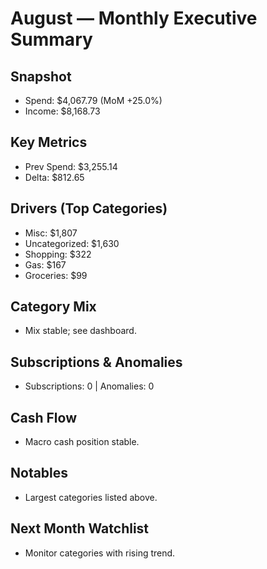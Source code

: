 # August — Monthly Executive Summary
## Snapshot
- Spend: $4,067.79 (MoM +25.0%)
- Income: $8,168.73
## Key Metrics
- Prev Spend: $3,255.14
- Delta: $812.65
## Drivers (Top Categories)
- Misc: $1,807
- Uncategorized: $1,630
- Shopping: $322
- Gas: $167
- Groceries: $99
## Category Mix
- Mix stable; see dashboard.
## Subscriptions & Anomalies
- Subscriptions: 0 | Anomalies: 0
## Cash Flow
- Macro cash position stable.
## Notables
- Largest categories listed above.
## Next Month Watchlist
- Monitor categories with rising trend.